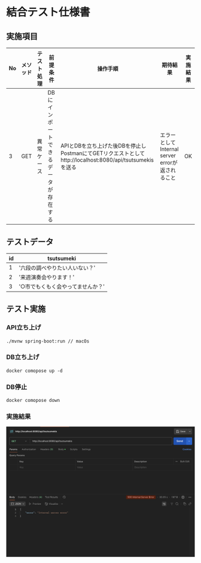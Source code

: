 # 結合テスト仕様書
## 実施項目
| No   | メソッド | テスト処理 | 前提条件 | 操作手順 | 期待結果 | 実施結果 |
| --- | ----------- | ------- | ------- | ------- | ------- | ------- |
| 3 | GET | 異常ケース | DBにインポートできるデータが存在する | APIとDBを立ち上げた後DBを停止しPostmanにてGETリクエストとしてhttp://localhost:8080/api/tsutsumekisを送る | エラーとしてInternal server errorが返されること |OK|

## テストデータ
| id   | tsutsumeki |
| --- | ----------- |
| 1 | '六段の調べやりたい人いない？' |
| 2 | '来週演奏会やります！' |
| 3 | '○市でもくもく会やってませんか？' |
## テスト実施
### API立ち上げ
```
./mvnw spring-boot:run // macOs
```
### DB立ち上げ
```
docker comopose up -d
```
### DB停止
```
docker comopose down
```
### 実施結果
![実施結果](./img/no3.png)